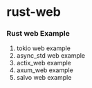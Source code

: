 # rust-web

### Rust web Example

1. tokio web example
2. async_std web example
3. actix_web example
4. axum_web example
5. salvo web example
